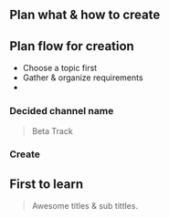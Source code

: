 ## Plan what & how to create

## Plan flow for creation
- Choose a topic first
- Gather & organize  requirements 
- 
	
### Decided channel name
>  Beta Track 
 
### Create 

## First to learn
> Awesome titles & sub tittles.
> 

 
